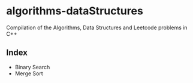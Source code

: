 # algorithms-dataStructures
Compilation of the Algorithms, Data Structures and Leetcode problems in C++

## Index

* Binary Search
* Merge Sort

